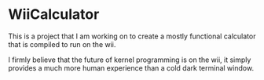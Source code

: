 # WiiCalculator

This is a project that I am working on to create a mostly functional calculator that is compiled to run on the wii.

I firmly believe that the future of kernel programming is on the wii, it simply provides a much more human experience than a cold dark terminal window.
